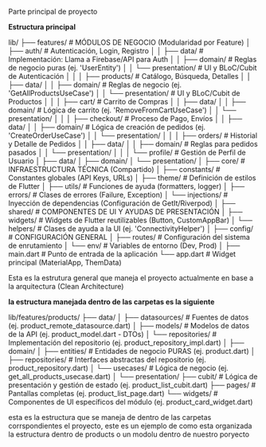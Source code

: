 Parte principal de proyecto 

**Estructura principal**

lib/
├── features/               # MÓDULOS DE NEGOCIO (Modularidad por Feature)
│   ├── auth/               # Autenticación, Login, Registro
│   │   ├── data/           # Implementación: Llama a Firebase/API para Auth
│   │   ├── domain/         # Reglas de negocio puras (ej. 'UserEntity')
│   │   └── presentation/   # UI y BLoC/Cubit de Autenticación
│   │
│   ├── products/           # Catálogo, Búsqueda, Detalles
│   │   ├── data/
│   │   ├── domain/         # Reglas de negocio (ej. 'GetAllProductsUseCase')
│   │   └── presentation/   # UI y BLoC/Cubit de Productos
│   │
│   ├── cart/               # Carrito de Compras
│   │   ├── data/
│   │   ├── domain/         # Lógica de carrito (ej. 'RemoveFromCartUseCase')
│   │   └── presentation/
│   │
│   ├── checkout/           # Proceso de Pago, Envíos
│   │   ├── data/
│   │   ├── domain/         # Lógica de creación de pedidos (ej. 'CreateOrderUseCase')
│   │   └── presentation/
│   │
│   ├── orders/             # Historial y Detalle de Pedidos
│   │   ├── data/
│   │   ├── domain/         # Reglas para pedidos pasados
│   │   └── presentation/
│   │
│   └── profile/            # Gestión de Perfil de Usuario
│       ├── data/
│       ├── domain/
│       └── presentation/
│
├── core/                   # INFRAESTRUCTURA TÉCNICA (Compartido)
│   ├── constants/          # Constantes globales (API Keys, URLs)
│   ├── theme/              # Definición de estilos de Flutter
│   ├── utils/              # Funciones de ayuda (formatters, logger)
│   ├── errors/             # Clases de errores (Failure, Exception)
│   └── injections/         # Inyección de dependencias (Configuración de GetIt/Riverpod)
│
├── shared/                 # COMPONENTES DE UI Y AYUDAS DE PRESENTACIÓN
│   ├── widgets/            # Widgets de Flutter reutilizables (Button, CustomAppBar)
│   └── helpers/            # Clases de ayuda a la UI (ej. 'ConnectivityHelper')
│
├── config/                 # CONFIGURACIÓN GENERAL
│   ├── routes/             # Configuración del sistema de enrutamiento
│   └── env/                # Variables de entorno (Dev, Prod)
│
├── main.dart               # Punto de entrada de la aplicación
└── app.dart                # Widget principal (MaterialApp, ThemData)

Esta es la estrutura general que maneja el proyecto actualmente en base a la arquitectura  (Clean Architecture) 

**la estructura manejada dentro de las carpetas es la siguiente** 

lib/features/products/
├── data/
│   ├── datasources/        # Fuentes de datos (ej. product_remote_datasource.dart)
│   ├── models/             # Modelos de datos de la API (ej. product_model.dart - DTOs)
│   └── repositories/       # Implementación del repositorio (ej. product_repository_impl.dart)
│
├── domain/
│   ├── entities/           # Entidades de negocio PURAS (ej. product.dart)
│   ├── repositories/       # Interfaces abstractas del repositorio (ej. product_repository.dart)
│   └── usecases/           # Lógica de negocio (ej. get_all_products_usecase.dart)
│
└── presentation/
    ├── cubit/              # Lógica de presentación y gestión de estado (ej. product_list_cubit.dart)
    ├── pages/              # Pantallas completas (ej. product_list_page.dart)
    └── widgets/            # Componentes de UI específicos del módulo (ej. product_card_widget.dart)

esta es la estructura que se maneja de dentro de las carpetas corrspondientes el proyecto, este es un ejemplo de como esta organizada la estructura dentro de products o un modolu dentro de nuestro poryecto